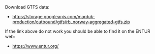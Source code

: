 
Download GTFS data:

 - https://storage.googleapis.com/marduk-production/outbound/gtfs/rb_norway-aggregated-gtfs.zip

If the link above do not work you should be able to find it on the ENTUR web:
 
 - https://www.entur.org/
